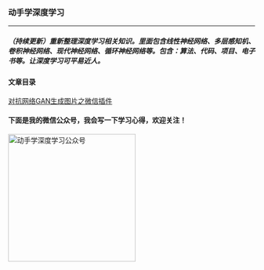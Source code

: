 ### 动手学深度学习

------

##### （持续更新）重新整理深度学习相关知识。里面包含线性神经网络、多层感知机、卷积神经网络、现代神经网络、循环神经网络等。包含：算法、代码、项目、电子书等。让深度学习可平易近人。


#### 文章目录

[对抗网络GAN生成图片之微信插件](对抗网络GAN生成图片之微信插件.md)



#### 下面是我的微信公众号，我会写一下学习心得，欢迎关注！

<img src="https://www.d2lcoder.com/wechat.jpg"  width="260px" alt="动手学深度学习公众号"  align="left" />

